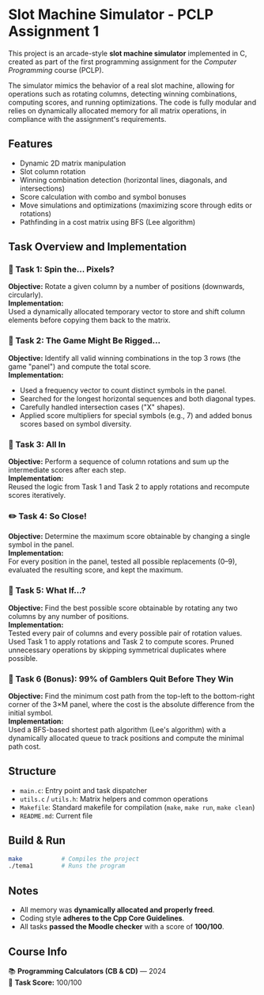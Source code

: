 # Slot Machine Simulator - PCLP Assignment 1

This project is an arcade-style **slot machine simulator** implemented in C, created as part of the first programming assignment for the _Computer Programming_ course (PCLP).

The simulator mimics the behavior of a real slot machine, allowing for operations such as rotating columns, detecting winning combinations, computing scores, and running optimizations. The code is fully modular and relies on dynamically allocated memory for all matrix operations, in compliance with the assignment's requirements.

## Features

- Dynamic 2D matrix manipulation
- Slot column rotation
- Winning combination detection (horizontal lines, diagonals, and intersections)
- Score calculation with combo and symbol bonuses
- Move simulations and optimizations (maximizing score through edits or rotations)
- Pathfinding in a cost matrix using BFS (Lee algorithm)

## Task Overview and Implementation

### 🔄 Task 1: Spin the... Pixels?
**Objective:** Rotate a given column by a number of positions (downwards, circularly).  
**Implementation:**  
Used a dynamically allocated temporary vector to store and shift column elements before copying them back to the matrix.

### 🎰 Task 2: The Game Might Be Rigged...
**Objective:** Identify all valid winning combinations in the top 3 rows (the game "panel") and compute the total score.  
**Implementation:**
- Used a frequency vector to count distinct symbols in the panel.
- Searched for the longest horizontal sequences and both diagonal types.
- Carefully handled intersection cases ("X" shapes).
- Applied score multipliers for special symbols (e.g., 7) and added bonus scores based on symbol diversity.

### 🔁 Task 3: All In
**Objective:** Perform a sequence of column rotations and sum up the intermediate scores after each step.  
**Implementation:**  
Reused the logic from Task 1 and Task 2 to apply rotations and recompute scores iteratively.

### ✏️ Task 4: So Close!
**Objective:** Determine the maximum score obtainable by changing a single symbol in the panel.  
**Implementation:**  
For every position in the panel, tested all possible replacements (0–9), evaluated the resulting score, and kept the maximum.

### 🔧 Task 5: What If...?
**Objective:** Find the best possible score obtainable by rotating any two columns by any number of positions.  
**Implementation:**  
Tested every pair of columns and every possible pair of rotation values. Used Task 1 to apply rotations and Task 2 to compute scores. Pruned unnecessary operations by skipping symmetrical duplicates where possible.

### 🧩 Task 6 (Bonus): 99% of Gamblers Quit Before They Win
**Objective:** Find the minimum cost path from the top-left to the bottom-right corner of the 3×M panel, where the cost is the absolute difference from the initial symbol.  
**Implementation:**  
Used a BFS-based shortest path algorithm (Lee's algorithm) with a dynamically allocated queue to track positions and compute the minimal path cost.

## Structure

- `main.c`: Entry point and task dispatcher
- `utils.c` / `utils.h`: Matrix helpers and common operations
- `Makefile`: Standard makefile for compilation (`make`, `make run`, `make clean`)
- `README.md`: Current file

## Build & Run

```bash
make           # Compiles the project
./tema1        # Runs the program
```

## Notes

- All memory was **dynamically allocated and properly freed**.
- Coding style **adheres to the Cpp Core Guidelines**.
- All tasks **passed the Moodle checker** with a score of **100/100**.

## Course Info

📚 **Programming Calculators (CB & CD)** — 2024  
🧠 **Task Score:** 100/100
